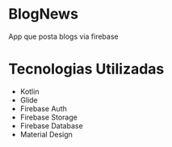 # BlogNews
App que posta blogs via firebase

# Tecnologias Utilizadas
- Kotlin
- Glide
- Firebase Auth
- Firebase Storage
- Firebase Database
- Material Design
